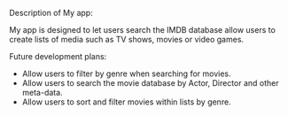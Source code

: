 Description of My app: 

My app is designed to let users search the IMDB database allow users 
to create lists of media such as TV shows, movies or video games. 

Future development plans:
- Allow users to filter by genre when searching for movies.
- Allow users to search the movie database by Actor, Director and other meta-data.
- Allow users to sort and filter movies within lists by genre.